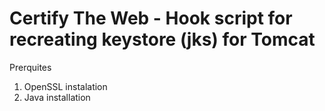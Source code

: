 # Certify The Web - Hook script for recreating keystore (jks) for Tomcat

Prerquites

1. OpenSSL instalation
2. Java installation


